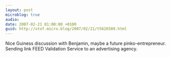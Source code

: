 ```yaml
---
layout: post
microblog: true
audio: 
date: 2007-02-21 01:00:00 +0100
guid: http://xtof.micro.blog/2007/02/21/t5626509.html
---
```

Nice Guiness discussion with Benjamin, maybe a future pinko-entrepreneur. Sending link FEED Validation Service to an advertising agency.
